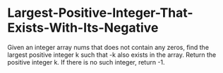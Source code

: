# Largest-Positive-Integer-That-Exists-With-Its-Negative
Given an integer array nums that does not contain any zeros, find the largest positive integer k such that -k also exists in the array.  Return the positive integer k. If there is no such integer, return -1.
